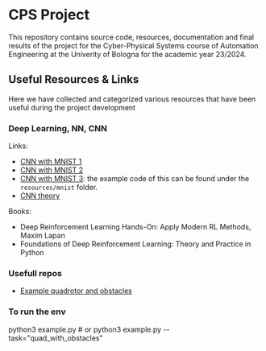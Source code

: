 # CPS Project

This repository contains source code, resources, documentation and final results of the project for the Cyber-Physical Systems course of Automation Engineering at the Univerity of Bologna for the academic year 23/2024.

## Useful Resources & Links

Here we have collected and categorized various resources that have been useful during the project development

### Deep Learning, NN, CNN

Links:
- [CNN with MNIST 1](https://pyimagesearch.com/2021/07/19/pytorch-training-your-first-convolutional-neural-network-cnn/)
- [CNN with MNIST 2](https://www.kaggle.com/code/sdelecourt/cnn-with-pytorch-for-mnist)
- [CNN with MNIST 3](https://medium.com/@nutanbhogendrasharma/pytorch-convolutional-neural-network-with-mnist-dataset-4e8a4265e118): the example code of this can be found under the `resources/mnist` folder.
- [CNN theory](https://cs231n.github.io/convolutional-networks/)

Books:
- Deep Reinforcement Learning Hands-On: Apply Modern RL Methods, Maxim Lapan
- Foundations of Deep Reinforcement Learning: Theory and Practice in Python

### Usefull repos
- [Example quadrotor and obstacles](https://github.com/ntnu-arl/cps_project_simulator) 

### To run the env

python3 example.py # or python3 example.py --task="quad_with_obstacles"



